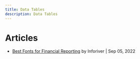 ```yaml
---
title: Data Tables
description: Data Tables
---
```


# Articles

- [Best Fonts for Financial Reporting](https://inforiver.com/blog/general/best-fonts-financial-reporting/) by Inforiver | Sep 05, 2022
